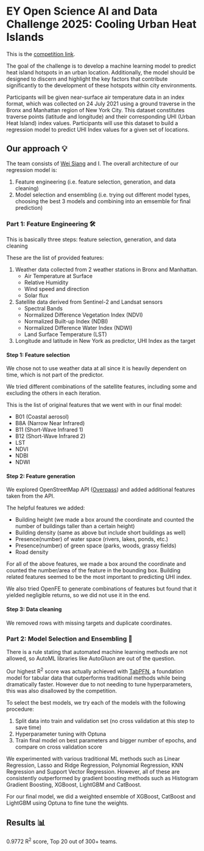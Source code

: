 # EY Open Science AI and Data Challenge 2025: Cooling Urban Heat Islands
This is the [competition link](https://challenge.ey.com/challenges/the-2025-ey-open-science-ai-and-data-challenge-cooling-urban-heat-islands-external-participants).

The goal of the challenge is to develop a machine learning model to predict heat island hotspots in an urban location. Additionally, the model should be designed to discern and highlight the key factors that contribute significantly to the development of these hotspots within city environments.

Participants will be given near-surface air temperature data in an index format, which was collected on 24 July 2021 using a ground traverse in the Bronx and Manhattan region of New York City. This dataset constitutes traverse points (latitude and longitude) and their corresponding UHI (Urban Heat Island) index values. Participants will use this dataset to build a regression model to predict UHI Index values for a given set of locations.

## Our approach 💡
The team consists of [Wei Siang](https://github.com/WeiSiangLai) and I. The overall architecture of our regression model is:
1. Feature engineering (i.e. feature selection, generation, and data cleaning)
2. Model selection and ensembling (i.e. trying out different model types, choosing the best 3 models and combining into an emsemble for final prediction)

### Part 1: Feature Engineering 🛠️
This is basically three steps: feature selection, generation, and data cleaning

These are the list of provided features:
1. Weather data collected from 2 weather stations in Bronx and Manhattan.
   - Air Temperature at Surface
   - Relative Humidity
   - Wind speed and direction
   - Solar flux
2. Satellite data derived from Sentinel-2 and Landsat sensors
   - Spectral Bands
   - Normalized Difference Vegetation Index (NDVI)
   - Normalized Built-up Index (NDBI)
   - Normalized Difference Water Index (NDWI)
   - Land Surface Temperature (LST)
3. Longitude and latitude in New York as predictor, UHI Index as the target

#### Step 1: Feature selection
We chose not to use weather data at all since it is heavily dependent on time, which is not part of the predictor. 

We tried different combinations of the satellite features, including some and excluding the others in each iteration.

This is the list of original features that we went with in our final model:
- B01 (Coastal aerosol)               
- B8A (Narrow Near Infrared)            
- B11 (Short-Wave Infrared 1)            
- B12 (Short-Wave Infrared 2)          
- LST                  
- NDVI                 
- NDBI                 
- NDWI                 

#### Step 2: Feature generation
We explored OpenStreetMap API ([Overpass](https://wiki.openstreetmap.org/wiki/Map_features)) and added additional features taken from the API.

The helpful features we added:
- Building height (we made a box around the coordinate and counted the number of buildings taller than a certain height)
- Building density (same as above but include short buildings as well)
- Presence(number) of water space (rivers, lakes, ponds, etc.)
- Presence(number) of green space (parks, woods, grassy fields)
- Road density 

For all of the above features, we made a box around the coordinate and counted the number/area of the feature in the bounding box. Building related features seemed to be the most important to predicting UHI index.

We also tried OpenFE to generate combinations of features but found that it yielded negligible returns, so we did not use it in the end.

#### Step 3: Data cleaning
We removed rows with missing targets and duplicate coordinates. 

### Part 2: Model Selection and Ensembling 🤖
There is a rule stating that automated machine learning methods are not allowed, so AutoML libraries like AutoGluon are out of the question.

Our highest R<sup>2</sup> score was actually achieved with [TabPFN](https://github.com/PriorLabs/TabPFN), a foundation model for tabular data that outperforms traditional methods while being dramatically faster. However due to not needing to tune hyperparameters, this was also disallowed by the competition.

To select the best models, we try each of the models with the following procedure:
1. Split data into train and validation set (no cross validation at this step to save time)
2. Hyperparameter tuning with Optuna
3. Train final model on best parameters and bigger number of epochs, and compare on cross validation score

We experimented with various traditional ML methods such as Linear Regression, Lasso and Ridge Regression, Polynomial Regression, KNN Regression and Support Vector Regression. However, all of these are consistently outperformed by gradient boosting methods such as Histogram Gradient Boosting, XGBoost, LightGBM and CatBoost. 

For our final model, we did a weighted ensemble of XGBoost, CatBoost and LightGBM using Optuna to fine tune the weights.

## Results 📊
0.9772 R<sup>2</sup> score, Top 20 out of 300+ teams.

